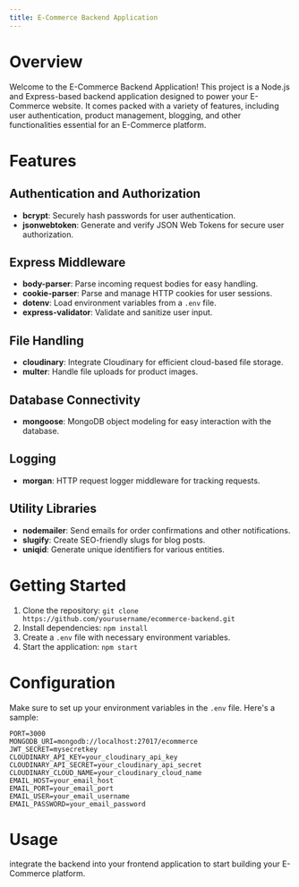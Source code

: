```yaml
---
title: E-Commerce Backend Application
---
```


# Overview

Welcome to the E-Commerce Backend Application! This project is a Node.js and Express-based backend application designed to power your E-Commerce website. It comes packed with a variety of features, including user authentication, product management, blogging, and other functionalities essential for an E-Commerce platform.

# Features

## Authentication and Authorization

- **bcrypt**: Securely hash passwords for user authentication.
- **jsonwebtoken**: Generate and verify JSON Web Tokens for secure user authorization.

## Express Middleware

- **body-parser**: Parse incoming request bodies for easy handling.
- **cookie-parser**: Parse and manage HTTP cookies for user sessions.
- **dotenv**: Load environment variables from a `.env` file.
- **express-validator**: Validate and sanitize user input.

## File Handling

- **cloudinary**: Integrate Cloudinary for efficient cloud-based file storage.
- **multer**: Handle file uploads for product images.

## Database Connectivity

- **mongoose**: MongoDB object modeling for easy interaction with the database.

## Logging

- **morgan**: HTTP request logger middleware for tracking requests.

## Utility Libraries

- **nodemailer**: Send emails for order confirmations and other notifications.
- **slugify**: Create SEO-friendly slugs for blog posts.
- **uniqid**: Generate unique identifiers for various entities.

# Getting Started

1. Clone the repository: `git clone https://github.com/yourusername/ecommerce-backend.git`
2. Install dependencies: `npm install`
3. Create a `.env` file with necessary environment variables.
4. Start the application: `npm start`

# Configuration

Make sure to set up your environment variables in the `.env` file. Here's a sample:

```env
PORT=3000
MONGODB_URI=mongodb://localhost:27017/ecommerce
JWT_SECRET=mysecretkey
CLOUDINARY_API_KEY=your_cloudinary_api_key
CLOUDINARY_API_SECRET=your_cloudinary_api_secret
CLOUDINARY_CLOUD_NAME=your_cloudinary_cloud_name
EMAIL_HOST=your_email_host
EMAIL_PORT=your_email_port
EMAIL_USER=your_email_username
EMAIL_PASSWORD=your_email_password
```
# Usage
integrate the backend into your frontend application to start building your E-Commerce platform.


